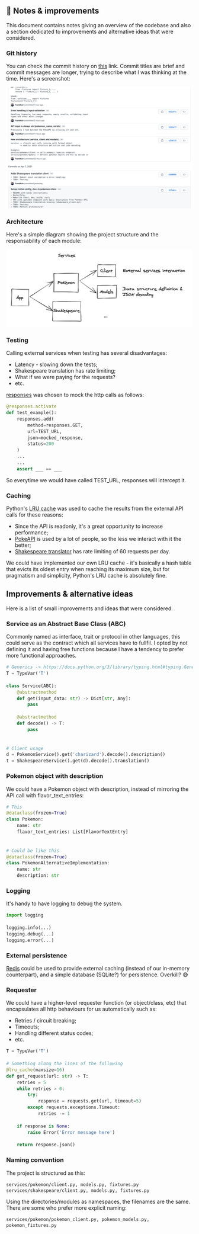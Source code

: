 ## 📝 Notes & improvements

This document contains notes giving an overview of the codebase and also a section dedicated to improvements and alternative ideas that were considered.

### Git history

You can check the commit history on [this](https://github.com/FrankKair/pokemon-shakespeare/commits/master) link. Commit titles are brief and commit messages are longer, trying to describe what I was thinking at the time. Here's a screenshot:

![history](assets/history.png)

### Architecture

Here's a simple diagram showing the project structure and the responsability of each module:

![architecture](assets/architecture.png)

### Testing

Calling external services when testing has several disadvantages:

- Latency - slowing down the tests;
- Shakespeare translation has rate limiting;
- What if we were paying for the requests?
- etc.

[responses](https://github.com/getsentry/responses) was chosen to mock the http calls as follows:

```python
@responses.activate
def test_example():
    responses.add(
        method=responses.GET,
        url=TEST_URL,
        json=mocked_response,
        status=200
    )
    ...
    ...
    assert ___ == ___
```

So everytime we would have called TEST_URL, responses will intercept it.

### Caching

Python's [LRU cache](https://docs.python.org/3/library/functools.html#functools.lru_cache) was used to cache the results from the external API calls for these reasons:

- Since the API is readonly, it's a great opportunity to increase performance;
- [PokeAPI](https://pokeapi.co/) is used by a lot of people, so the less we interact with it the better;
- [Shakespeare translator](https://funtranslations.com/api/shakespeare) has rate limiting of 60 requests per day.

We could have implemented our own LRU cache - it's basically a hash table that evicts its oldest entry when reaching its maximum size, but for pragmatism and simplicity, Python's LRU cache is absolutely fine.

## Improvements & alternative ideas

Here is a list of small improvements and ideas that were considered.

### Service as an Abstract Base Class (ABC)

Commonly named as interface, trait or protocol in other languages, this could serve as the contract which all services have to fullfil. I opted by not defining it and having free functions because I have a tendency to prefer more functional approaches.

```python
# Generics -> https://docs.python.org/3/library/typing.html#typing.Generic
T = TypeVar('T')

class Service(ABC):
    @abstractmethod
    def get(input_data: str) -> Dict[str, Any]:
        pass

    @abstractmethod
    def decode() -> T:
        pass


# Client usage
d = PokemonService().get('charizard').decode().description()
t = ShakespeareService().get(d).decode().translation()
```

### Pokemon object with description

We could have a Pokemon object with description, instead of mirroring the API call with flavor_text_entries:

```python
# This
@dataclass(frozen=True)
class Pokemon:
    name: str
    flavor_text_entries: List[FlavorTextEntry]


# Could be like this
@dataclass(frozen=True)
class PokemonAlternativeImplementation:
    name: str
    description: str
```

### Logging

It's handy to have logging to debug the system.

```python
import logging

logging.info(...)
logging.debug(...)
logging.error(...)
```

### External persistence

[Redis](https://redis.io/) could be used to provide external caching (instead of our in-memory counterpart), and a simple database (SQLite?) for persistence. Overkill? 😅

### Requester

We could have a higher-level requester function (or object/class, etc) that encapsulates all http behaviours for us automatically such as:

- Retries / circuit breaking;
- Timeouts;
- Handling different status codes;
- etc.

```python
T = TypeVar('T')

# Something along the lines of the following
@lru_cache(maxsize=16)
def get_request(url: str) -> T:
    retries = 5
    while retries > 0:
        try:
            response = requests.get(url, timeout=5)
        except requests.exceptions.Timeout:
            retries -= 1

    if response is None:
        raise Error('Error message here')

    return response.json()
```

### Naming convention

The project is structured as this:

```
services/pokemon/client.py, models.py, fixtures.py
services/shakespeare/client.py, models.py, fixtures.py
```

Using the directories/modules as namespaces, the filenames are the same. There are some who prefer more explicit naming:

```
services/pokemon/pokemon_client.py, pokemon_models.py, pokemon_fixtures.py
```
